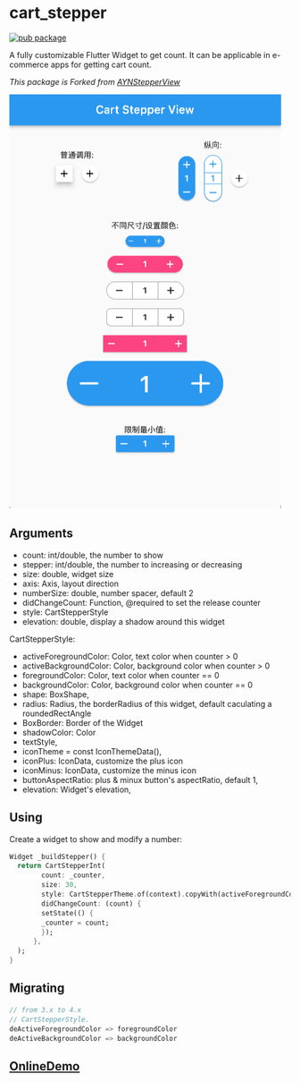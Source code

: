 # cart_stepper
[![pub package](https://img.shields.io/pub/v/cart_stepper.svg)](https://pub.dartlang.org/packages/cart_stepper)


A fully customizable Flutter Widget to get count. It can be applicable in e-commerce apps for getting cart count.

*This package is Forked from [AYNStepperView](https://github.com/AnsarAzees/AYNStepperView)*

![Preview](assets/preview.png)


## Arguments
  - count: int/double, the number to show
  - stepper: int/double, the number to increasing or decreasing
  - size: double, widget size
  - axis: Axis, layout direction
  - numberSize: double, number spacer, default 2
  - didChangeCount: Function, @required to set the release counter
  - style: CartStepperStyle
  - elevation: double, display a shadow around this widget
  
CartStepperStyle:
  - activeForegroundColor: Color, text color when counter > 0
  - activeBackgroundColor: Color, background color when counter > 0
  - foregroundColor: Color, text color when counter == 0
  - backgroundColor: Color, background color when counter == 0
  - shape: BoxShape,
  - radius: Radius, the borderRadius of this widget, default caculating a roundedRectAngle
  - BoxBorder: Border of the Widget
  - shadowColor: Color
  - textStyle,
  - iconTheme = const IconThemeData(),
  - iconPlus: IconData, customize the plus icon
  - iconMinus: IconData, customize the minus icon
  - buttonAspectRatio: plus & minux button's aspectRatio, default 1,
  - elevation: Widget's elevation,

## Using
Create a widget to show and modify a number:
```dart
Widget _buildStepper() {
  return CartStepperInt(
        count: _counter,
        size: 30,
        style: CartStepperTheme.of(context).copyWith(activeForegroundColor: Colors.purple,)
        didChangeCount: (count) {
        setState(() {
        _counter = count;
        });
      },
  );
}

```

## Migrating

```dart
// from 3.x to 4.x
// CartStepperStyle.
deActiveForegroundColor => foregroundColor
deActiveBackgroundColor => backgroundColor

```

## [OnlineDemo](https://www.shirne.com/demo/stepper/)



